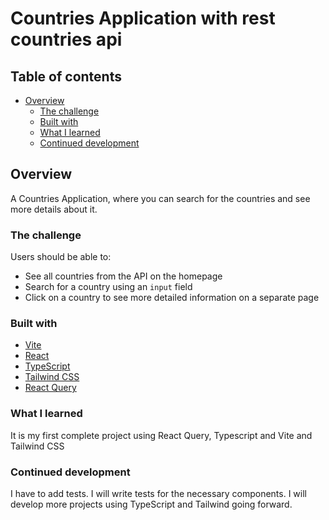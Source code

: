# Countries Application with rest countries api

## Table of contents

- [Overview](#overview)
  - [The challenge](#the-challenge)
  - [Built with](#built-with)
  - [What I learned](#what-i-learned)
  - [Continued development](#continued-development)

## Overview

A Countries Application, where you can search for the countries and see more details about it.

### The challenge

Users should be able to:

- See all countries from the API on the homepage
- Search for a country using an `input` field
- Click on a country to see more detailed information on a separate page

### Built with

- [Vite](https://vitejs.dev/)
- [React](https://reactjs.org/)
- [TypeScript](https://www.typescriptlang.org/)
- [Tailwind CSS](https://tailwindcss.com/)
- [React Query](https://tanstack.com/query/latest/)

### What I learned

It is my first complete project using React Query, Typescript and Vite and Tailwind CSS

### Continued development

I have to add tests. I will write tests for the necessary components.
I will develop more projects using TypeScript and Tailwind going forward.
